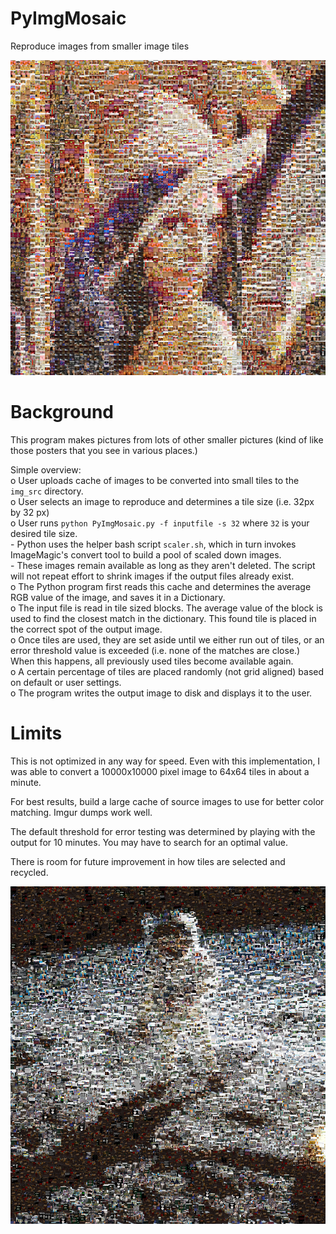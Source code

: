 # PyImgMosaic

Reproduce images from smaller image tiles

![PyImgMosaic output](Lenna_out.png "Example output of Lenna test image from Dank Meme image macros.")

# Background

This program makes pictures from lots of other smaller pictures (kind of like those posters that you see in various places.)

Simple overview:  
 o User uploads cache of images to be converted into small tiles to the `img_src` directory.  
 o User selects an image to reproduce and determines a tile size (i.e. 32px by 32 px)  
 o User runs `python PyImgMosaic.py -f inputfile -s 32` where `32` is your desired tile size.  
    - Python uses the helper bash script `scaler.sh`, which in turn invokes ImageMagic's convert tool to build a pool of scaled down images.  
    -  These images remain available as long as they aren't deleted.  The script will not repeat effort to shrink images if the output files already exist.  
 o The Python program first reads this cache and determines the average RGB value of the image, and saves it in a Dictionary.  
 o The input file is read in tile sized blocks.  The average value of the block is used to find the closest match in the dictionary.  This found tile is placed in the correct spot of the output image.  
 o Once tiles are used, they are set aside until we either run out of tiles, or an error threshold value is exceeded (i.e. none of the matches are close.)  When this happens, all previously used tiles become available again.  
 o A certain percentage of tiles are placed randomly (not grid aligned) based on default or user settings.  
 o The program writes the output image to disk and displays it to the user.  

# Limits

This is not optimized in any way for speed.  Even with this implementation, I was able to convert a 10000x10000 pixel image to 64x64 tiles in about a minute.  

For best results, build a large cache of source images to use for better color matching.  Imgur dumps work well.  

The default threshold for error testing was determined by playing with the output for 10 minutes.  You may have to search for an optimal value.  

There is room for future improvement in how tiles are selected and recycled.

![PyImgMosaic output](moon_out.png "Example output image.")


